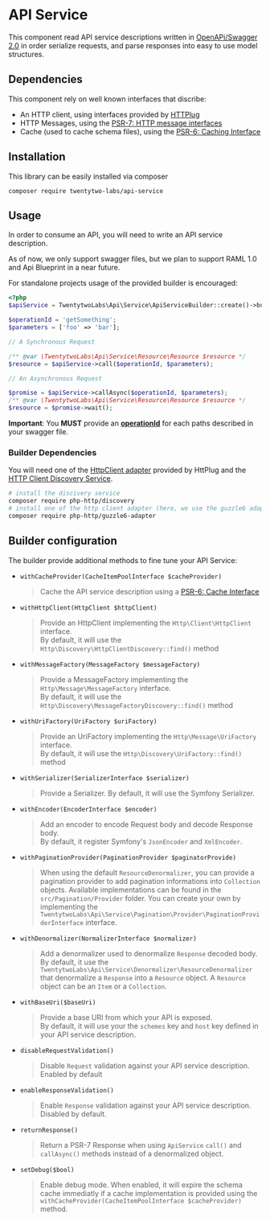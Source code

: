 # API Service

This component read API service descriptions written 
in [OpenAPi/Swagger 2.0](https://github.com/OAI/OpenAPI-Specification) 
in order serialize requests, and parse responses into easy to use model structures.

## Dependencies

This component rely on well known interfaces that discribe:

- An HTTP client, using interfaces provided by [HTTPlug](http://httplug.io/)
- HTTP Messages, using the [PSR-7: HTTP message interfaces](http://www.php-fig.org/psr/psr-7/)
- Cache (used to cache schema files), using the [PSR-6: Caching Interface](http://www.php-fig.org/psr/psr-6/)

## Installation

This library can be easily installed via composer

```
composer require twentytwo-labs/api-service
```

## Usage

In order to consume an API, you will need to write an API service description.

As of now, we only support swagger files, but we plan to support RAML 1.0 and Api Blueprint in
a near future.

For standalone projects usage of the provided builder is encouraged:

```php
<?php
$apiService = TwentytwoLabs\Api\Service\ApiServiceBuilder::create()->build('file:///absolute/path/to/your/schema.json');

$operationId = 'getSomething';
$parameters = ['foo' => 'bar'];

// A Synchronous Request

/** @var \TwentytwoLabs\Api\Service\Resource\Resource $resource */
$resource = $apiService->call($operationId, $parameters);

// An Asynchronous Request

$promise = $apiService->callAsync($operationId, $parameters);
/** @var \TwentytwoLabs\Api\Service\Resource\Resource $resource */
$resource = $promise->wait();
```

**Important**: You **MUST** provide an **[operationId](http://swagger.io/specification/#operationId)** for each 
paths described in your swagger file.

### Builder Dependencies

You will need one of the [HttpClient adapter](http://docs.php-http.org/en/latest/clients.html) 
provided by HttPlug and the [HTTP Client Discovery Service](http://docs.php-http.org/en/latest/discovery.html?highlight=discovery).

```bash
# install the discivery service
composer require php-http/discovery
# install one of the http client adapter (here, we use the guzzle6 adapter)
composer require php-http/guzzle6-adapter
```

## Builder configuration

The builder provide additional methods to fine tune your API Service:

- `withCacheProvider(CacheItemPoolInterface $cacheProvider)`

    > Cache the API service description using a [PSR-6: Cache Interface](http://www.php-fig.org/psr/psr-7/)
- `withHttpClient(HttpClient $httpClient)`
    
    > Provide an HttpClient implementing the `Http\Client\HttpClient` interface.  
    By default, it will use the `Http\Discovery\HttpClientDiscovery::find()` method
- `withMessageFactory(MessageFactory $messageFactory)`
    
    > Provide a MessageFactory implementing the `Http\Message\MessageFactory` interface.  
    By default, it will use the `Http\Discovery\MessageFactoryDiscovery::find()` method
- `withUriFactory(UriFactory $uriFactory)`
    
    > Provide an UriFactory implementing the `Http\Message\UriFactory` interface.  
    By default, it will use the `Http\Discovery\UriFactory::find()` method
- `withSerializer(SerializerInterface $serializer)` 
    
    > Provide a Serializer.
    By default, it will use the Symfony Serializer.
- `withEncoder(EncoderInterface $encoder)`
    
    > Add an encoder to encode Request body and decode Response body.  
    By default, it register Symfony's `JsonEncoder` and `XmlEncoder`.
- `withPaginationProvider(PaginationProvider $paginatorProvide)`

    > When using the default `ResourceDenormalizer`, you can provide a pagination provider to add
    > pagination informations into `Collection` objects. Available implementations can be found in the 
    > `src/Pagination/Provider` folder. You can create your own by implementing 
    > the `TwentytwoLabs\Api\Service\Pagination\Provider\PaginationProviderInterface` interface.
- `withDenormalizer(NormalizerInterface $normalizer)` 

    > Add a denormalizer used to denormalize `Response` decoded body.  
    By default, it use the `TwentytwoLabs\Api\Service\Denormalizer\ResourceDenormalizer` that denormalize 
    a `Response` into a `Resource` object. A `Resource` object can be an `Item` or a `Collection`.
- `withBaseUri($baseUri)` 
    
    > Provide a base URI from which your API is exposed.  
    By default, it will use your the `schemes` key and `host` key defined in your API service description.
- `disableRequestValidation()`
    
    > Disable `Request` validation against your API service description.
    Enabled by default 
- `enableResponseValidation()`
    
    > Enable `Response` validation against your API service description.
    Disabled by default.
- `returnResponse()`
    
    > Return a PSR-7 Response when using `ApiService` `call()` and `callAsync()` methods instead of a denormalized object.
- `setDebug($bool)`
    
    > Enable debug mode.
    When enabled, it will expire the schema cache immediatly if a cache implementation is provided 
    using the `withCacheProvider(CacheItemPoolInterface $cacheProvider)` method.
    




